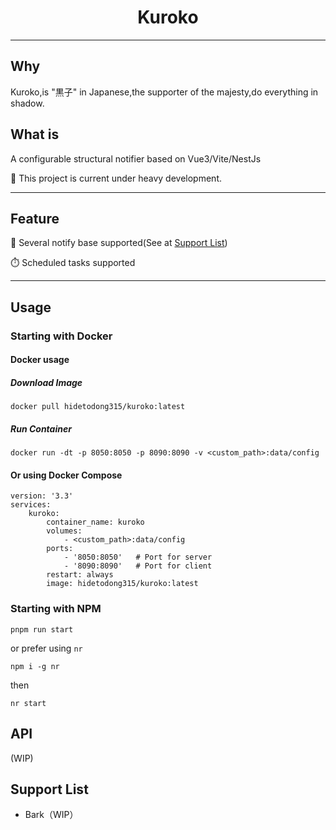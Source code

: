 <!-- <p align="center">
  <a href="https://github.com/whyour/qinglong">
    <img width="150" src="https://user-images.githubusercontent.com/22700758/191449379-f9f56204-0e31-4a16-be5a-331f52696a73.png">
  </a>
</p> -->

<h1 align="center">Kuroko</h1>

---

## Why

Kuroko,is "黒子" in Japanese,the supporter of the majesty,do everything in shadow.

## What is

A configurable structural notifier based on Vue3/Vite/NestJs

🚧 This project is current under heavy development.

---

## Feature

🔧 Several notify base supported(See at [Support List](#support-list))

⏱️ Scheduled tasks supported

---

## Usage

### Starting with Docker

#### Docker usage

##### Download Image

`docker pull hidetodong315/kuroko:latest`

##### Run Container

`docker run -dt -p 8050:8050 -p 8090:8090 -v <custom_path>:data/config`

#### Or using Docker Compose

```docker-compose
version: '3.3'
services:
    kuroko:
        container_name: kuroko
        volumes:
            - <custom_path>:data/config
        ports:
            - '8050:8050'   # Port for server
            - '8090:8090'   # Port for client
        restart: always
        image: hidetodong315/kuroko:latest
```

### Starting with NPM

`pnpm run start`

or prefer using `nr`

`npm i -g nr`

then

`nr start`

## API

(WIP)

## Support List

- Bark（WIP）
